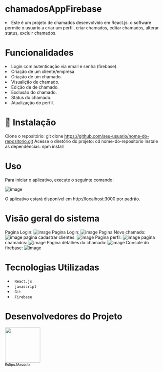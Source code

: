 # chamadosAppFirebase
<li>Este é um projeto de chamados desenvolvido em React.js. o software permite o usuario a criar um perfil, criar chamados, editar chamados, alterar status, excluir chamados.  


# Funcionalidades
  <li>Login com autenticação via email e senha (firebase).
  <li>Criação de um cliente/empresa.
  <li>Criação de um chamado. 
  <li>Visualição de chamado.
  <li>Edição de de chamado.
  <li>Exclusão do chamado.
  <li>Status do chamado.
  <li>Atualização do perfil.


# 📁 Instalação
Clone o repositório: git clone https://github.com/seu-usuario/nome-do-repositorio.git
Acesse o diretório do projeto: cd nome-do-repositorio
Instale as dependências: npm install

# Uso
Para iniciar o aplicativo, execute o seguinte comando:

![image](https://github.com/FelipeNogarolli99/Projeto-Filmes/assets/106127810/f1186889-8613-4078-9a8f-be8d56b0a319)

O aplicativo estará disponível em http://localhost:3000 por padrão.

# Visão geral do sistema

Pagina Login:
![image](https://github.com/user-attachments/assets/e7d9dde4-e3da-42e0-8fe1-503047c98d77)
Pagina Login:
![image](https://github.com/user-attachments/assets/5127ed65-d58e-45c0-bbe2-8e37d8559653)
Pagina Novo chamado:
![image](https://github.com/user-attachments/assets/b7136b36-b62b-44c5-be17-1d08e139f035)
pagina cadastrar clientes:
![image](https://github.com/user-attachments/assets/e5dbd498-ddd5-4cbb-a7bc-74bbaca270d3)
Pagina perfil:
![image](https://github.com/user-attachments/assets/7c0c1b6f-7e15-4d64-88f3-5d4c3373c589)
pagina chamados:
![image](https://github.com/user-attachments/assets/b258f938-9605-4ae3-ac3a-bee156b1847e)
Pagina detalhes do chamado:
![image](https://github.com/user-attachments/assets/7ba48fd1-062c-4ac9-9d16-6b5e50d4d984)
Console do firebase:
![image](https://github.com/user-attachments/assets/f14c6dc2-c9ea-4380-b64d-e2016c33dd7e)

 # Tecnologias Utilizadas
 <ul>
 <li> <code> React.js </code> </li>
 <li> <code> javascript </code> </li>
 <li> <code> Git </code> </li>
 <li> <code> Firebase </code> </li>

 </ul>
 
 # Desenvolvedores do Projeto
 
 
 [<img src="https://avatars.githubusercontent.com/u/106127810?v=4" width=115><br><sub>Felipe Macedo </sub>](https://github.com/felipenogarolli99) 
